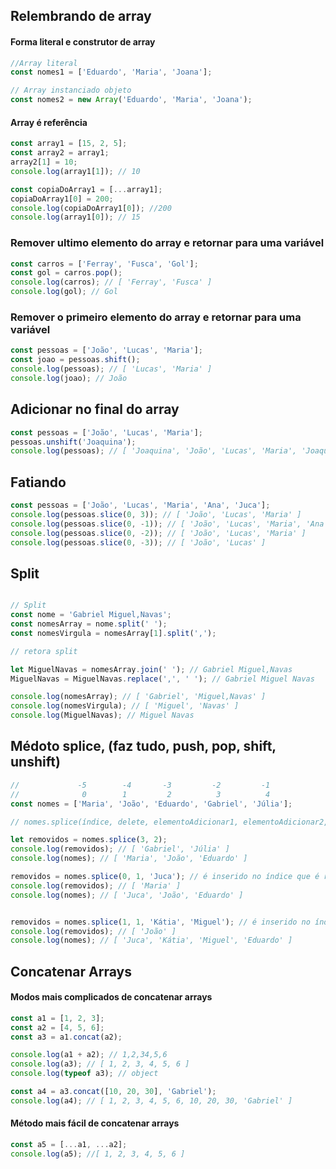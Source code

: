## Relembrando de array


#### Forma literal e construtor de array

```javascript
//Array literal
const nomes1 = ['Eduardo', 'Maria', 'Joana'];

// Array instanciado objeto
const nomes2 = new Array('Eduardo', 'Maria', 'Joana');
```

#### Array é referência

```javascript
const array1 = [15, 2, 5];
const array2 = array1;
array2[1] = 10;
console.log(array1[1]); // 10

const copiaDoArray1 = [...array1];
copiaDoArray1[0] = 200;
console.log(copiaDoArray1[0]); //200
console.log(array1[0]); // 15
```


### Remover ultimo elemento do array e retornar para uma variável

```javascript
const carros = ['Ferray', 'Fusca', 'Gol'];
const gol = carros.pop();
console.log(carros); // [ 'Ferray', 'Fusca' ]
console.log(gol); // Gol
```


### Remover o primeiro elemento do array e retornar para uma variável

```javascript
const pessoas = ['João', 'Lucas', 'Maria'];
const joao = pessoas.shift();
console.log(pessoas); // [ 'Lucas', 'Maria' ]
console.log(joao); // João
```

## Adicionar no final do array

```javascript
const pessoas = ['João', 'Lucas', 'Maria'];
pessoas.unshift('Joaquina');
console.log(pessoas); // [ 'Joaquina', 'João', 'Lucas', 'Maria', 'Joaquina' ]
```


## Fatiando

```javascript
const pessoas = ['João', 'Lucas', 'Maria', 'Ana', 'Juca'];
console.log(pessoas.slice(0, 3)); // [ 'João', 'Lucas', 'Maria' ]
console.log(pessoas.slice(0, -1)); // [ 'João', 'Lucas', 'Maria', 'Ana' ]
console.log(pessoas.slice(0, -2)); // [ 'João', 'Lucas', 'Maria' ]
console.log(pessoas.slice(0, -3)); // [ 'João', 'Lucas' ]
```

## Split

```javascript

// Split
const nome = 'Gabriel Miguel,Navas';
const nomesArray = nome.split(' ');
const nomesVirgula = nomesArray[1].split(',');

// retora split

let MiguelNavas = nomesArray.join(' '); // Gabriel Miguel,Navas
MiguelNavas = MiguelNavas.replace(',', ' '); // Gabriel Miguel Navas

console.log(nomesArray); // [ 'Gabriel', 'Miguel,Navas' ]
console.log(nomesVirgula); // [ 'Miguel', 'Navas' ]
console.log(MiguelNavas); // Miguel Navas
```


## Médoto splice, (faz tudo, push, pop, shift, unshift)

```javascript
//             -5        -4       -3         -2         -1
//              0        1         2          3          4
const nomes = ['Maria', 'João', 'Eduardo', 'Gabriel', 'Júlia'];

// nomes.splice(índice, delete, elementoAdicionar1, elementoAdicionar2, elementoAdicionar1..)

let removidos = nomes.splice(3, 2);
console.log(removidos); // [ 'Gabriel', 'Júlia' ]
console.log(nomes); // [ 'Maria', 'João', 'Eduardo' ]

removidos = nomes.splice(0, 1, 'Juca'); // é inserido no índice que é removido
console.log(removidos); // [ 'Maria' ]
console.log(nomes); // [ 'Juca', 'João', 'Eduardo' ]


removidos = nomes.splice(1, 1, 'Kátia', 'Miguel'); // é inserido no índice que é removido
console.log(removidos); // [ 'João' ]
console.log(nomes); // [ 'Juca', 'Kátia', 'Miguel', 'Eduardo' ]
```

## Concatenar Arrays

#### Modos mais complicados de concatenar arrays

```javascript
const a1 = [1, 2, 3];
const a2 = [4, 5, 6];
const a3 = a1.concat(a2);

console.log(a1 + a2); // 1,2,34,5,6
console.log(a3); // [ 1, 2, 3, 4, 5, 6 ]
console.log(typeof a3); // object

const a4 = a3.concat([10, 20, 30], 'Gabriel');
console.log(a4); // [ 1, 2, 3, 4, 5, 6, 10, 20, 30, 'Gabriel' ]
```

#### Método mais fácil de concatenar arrays

```javascript
const a5 = [...a1, ...a2];
console.log(a5); //[ 1, 2, 3, 4, 5, 6 ]
```